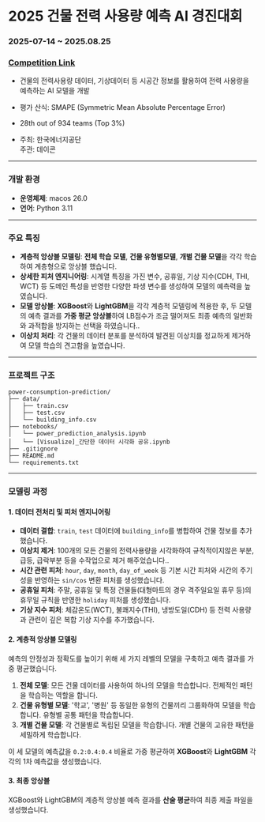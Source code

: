 # 2025 건물 전력 사용량 예측 AI 경진대회

### **2025-07-14 ~ 2025.08.25**
### [Competition Link](https://dacon.io/competitions/official/236531/overview/description)
-  건물의 전력사용량 데이터, 기상데이터 등 시공간 정보를 활용하여 전력 사용량을 예측하는 AI 모델을 개발

- 평가 산식: SMAPE (Symmetric Mean Absolute Percentage Error)

- 28th out of 934 teams (Top 3%)

- 주최: 한국에너지공단  
주관: 데이콘

---
### **개발 환경**

- **운영체제**: macos 26.0
- **언어**: Python 3.11

---

### **주요 특징**

- **계층적 앙상블 모델링**: **전체 학습 모델**, **건물 유형별모델**, **개별 건물 모델**을 각각 학습하여 계층형으로 앙상블 했습니다.
- **상세한 피처 엔지니어링**: 시계열 특징을 가진 변수, 공휴일, 기상 지수(CDH, THI, WCT) 등 도메인 특성을 반영한 다양한 파생 변수를 생성하여 모델의 예측력을 높였습니다.
- **모델 앙상블**: **XGBoost**와 **LightGBM**을 각각 계층적 모델링에 적용한 후, 두 모델의 예측 결과를 **가중 평균 앙상블**하여 LB점수가 조금 떨어져도 최종 예측의 일반화와 과적합을 방지하는 선택을 하였습니다..
- **이상치 처리**: 각 건물의 데이터 분포를 분석하여 발견된 이상치를 정교하게 제거하여 모델 학습의 견고함을 높였습니다.

---



### **프로젝트 구조**

```
power-consumption-prediction/
├── data/               
│   ├── train.csv
│   ├── test.csv
│   └── building_info.csv
├── notebooks/           
│   └── power_prediction_analysis.ipynb
│   └── [Visualize]_간단한 데이터 시각화 공유.ipynb
├── .gitignore        
├── README.md           
└── requirements.txt    
```

---

### **모델링 과정**

#### 1. 데이터 전처리 및 피처 엔지니어링

- **데이터 결합**: `train`, `test` 데이터에 `building_info`를 병합하여 건물 정보를 추가했습니다.
- **이상치 제거**: 100개의 모든 건물의 전력사용량을 시각화하여 규칙적이지않은 부분, 급등, 급락부분 등을 수작업으로 제거 해주었습니다..
- **시간 관련 피처**: `hour`, `day`, `month`, `day_of_week` 등 기본 시간 피처와 시간의 주기성을 반영하는 `sin/cos` 변환 피처를 생성했습니다.
- **공휴일 피처**: 주말, 공휴일 및 특정 건물들(대형마트의 경우 격주일요일 휴무 등)의 휴무일 규칙을 반영한 `holiday` 피처를 생성했습니다. 
- **기상 지수 피처**: 체감온도(WCT), 불쾌지수(THI), 냉방도일(CDH) 등 전력 사용량과 관련이 깊은 복합 기상 지수를 추가했습니다.

#### 2. 계층적 앙상블 모델링 

예측의 안정성과 정확도를 높이기 위해 세 가지 레벨의 모델을 구축하고 예측 결과를 가중 평균했습니다.

1.  **전체 모델**: 모든 건물 데이터를 사용하여 하나의 모델을 학습합니다. 전체적인 패턴을 학습하는 역할을 합니다.
2.  **건물 유형별 모델**: '학교', '병원' 등 동일한 유형의 건물끼리 그룹화하여 모델을 학습합니다. 유형별 공통 패턴을 학습합니다.
3.  **개별 건물 모델**: 각 건물별로 독립된 모델을 학습합니다. 개별 건물의 고유한 패턴을 세밀하게 학습합니다.

이 세 모델의 예측값을 `0.2:0.4:0.4` 비율로 가중 평균하여 **XGBoost**와 **LightGBM** 각각의 1차 예측값을 생성했습니다.

#### 3. 최종 앙상블

XGBoost와 LightGBM의 계층적 앙상블 예측 결과를 **산술 평균**하여 최종 제출 파일을 생성했습니다.



